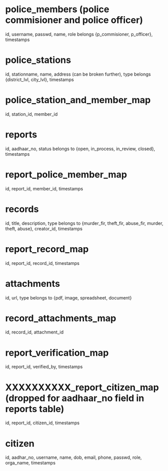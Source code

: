 police_members (police commisioner and police officer)
========

id, username, passwd, name, role belongs {p_commisioner, p_officer}, timestamps

police_stations
========

id, stationname, name, address (can be broken further), type belongs {district_lvl, city_lvl}, timestamps

police_station_and_member_map
========

id, station_id, member_id

reports
=========

id, aadhaar_no, status belongs to {open, in_process, in_review, closed}, timestamps


report_police_member_map
========

id, report_id, member_id, timestamps


records
=========

id, title, description, type belongs to {murder_fir, theft_fir, abuse_fir, murder, theft, abuse}, creator_id, timestamps


report_record_map
========

id, report_id, record_id, timestamps


attachments
==========

id, url, type belongs to {pdf, image, spreadsheet, document}

record_attachments_map
===========

id, record_id, attachment_id


report_verification_map
===========
id, report_id, verified_by, timestamps


XXXXXXXXXX_report_citizen_map (dropped for aadhaar_no field in reports table)
==========
id, report_id, citizen_id, timestamps

citizen
=========

id, aadhar_no, username, name, dob, email, phone, passwd, role, orga_name, timestamps
